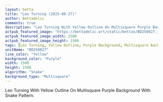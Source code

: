 ```yaml
---
layout: betta
title: "Leo Turning (2025-08-27)"
author: Bettadelic
comments: true
description: "Leo Turning With Yellow Outline On Multisquare Purple Background With Snake Pattern."
actpub_featured_image: "https://bettadelic.art/static/bettas/BD250827.jpg"
actpub_featured_image_width: 1500
actpub_featured_image_height: 1500
tags: [Leo Turning, Yellow Outline, Purple Background, Multisquare Background Pattern, Snake Pattern, August 2025]
unitName: "BD250827"
line_color: "Yellow"
background_color: "Purple"
width: 1500
height: 1500
algorithm: "Snake"
background_type: "Multisquare"
---
```


Leo Turning With Yellow Outline On Multisquare Purple Background With Snake Pattern.

